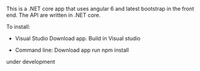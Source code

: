This is a .NET core  app that uses angular 6 and  latest bootstrap  in the front end. The API are written in .NET core.

To install:
- Visual Studio 
    Download app.
    Build in Visual studio
    
 - Command line:
    Download app
    run npm install

under development
